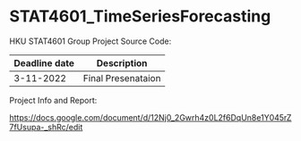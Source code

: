 # STAT4601_TimeSeriesForecasting
HKU STAT4601 Group Project Source Code:

| Deadline date | Description |
| --- | --- |
| 3-11-2022 | Final Presenataion |

Project Info and Report:

https://docs.google.com/document/d/12Nj0_2Gwrh4z0L2f6DqUn8e1Y045rZ7fUsupa-_shRc/edit
